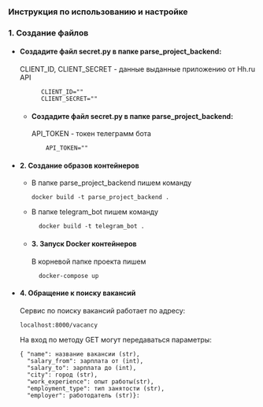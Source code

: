 ### Инструкция по использованию и настройке

### 1. Создание файлов

- #### Создадите файл secret.py в папке parse_project_backend:
    CLIENT_ID, CLIENT_SECRET - данные выданные приложению от Hh.ru API

            CLIENT_ID=""
            CLIENT_SECRET=""

  - #### Создадите файл secret.py в папке parse_project_backend:
      API_TOKEN - токен телеграмм бота
        
            API_TOKEN=""


- #### 2. Создание образов контейнеров
  - В папке parse_project_backend пишем команду

        docker build -t parse_project_backend .
    
  - В папке telegram_bot пишем команду
    
          docker build -t telegram_bot .

  - #### 3. Запуск Docker контейнеров
    В корневой папке проекта пишем 
  
          docker-compose up


- #### 4. Обращение к поиску вакансий

  Сервис по поиску вакансий работает по адресу:
    
      localhost:8000/vacancy

  На вход по методу GET могут передаваться параметры:
      
      { "name": название вакансии (str),
        "salary_from": зарплата от (int),
        "salary_to": зарплата до (int),
        "city": город (str),
        "work_experience": опыт работы(str),
        "employment_type": тип занятости (str),
        "employer": работодатель (str)}: